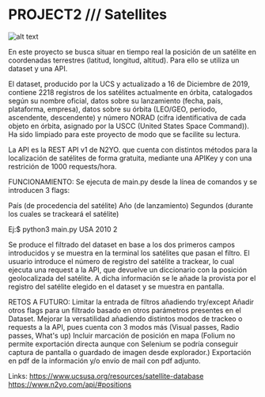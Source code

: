 # PROJECT2 /// Satellites

![alt text](https://raw.githubusercontent.com/guille-ds/PROJECT_Pipelines/input/pic.png)


En este proyecto se busca situar en tiempo real la posición de un satélite en coordenadas terrestres (latitud, longitud, altitud). Para ello se utiliza un dataset y una API.

El dataset, producido por la UCS y actualizado a 16 de Diciembre de 2019, contiene 2218 registros de los satélites actualmente en órbita, catalogados según su nombre oficial, datos sobre su lanzamiento (fecha, país, plataforma, empresa), datos sobre su órbita (LEO/GEO, periodo, ascendente, descendente) y número NORAD (cifra identificativa de cada objeto en órbita, asignado por la USCC (United States Space Command)).
Ha sido limpiado para este proyecto de modo que se facilite su lectura.

La API es la REST API v1 de N2YO. que cuenta con distintos métodos para la localización de satélites de forma gratuita, mediante una APIKey y con una restrición de 1000 requests/hora.

FUNCIONAMIENTO:
Se ejecuta de main.py desde la línea de comandos y se introducen 3 flags:

País (de procedencia del satélite)
Año (de lanzamiento)
Segundos (durante los cuales se trackeará el satélite)

Ej:$ python3 main.py USA 2010 2

Se produce el filtrado del dataset en base a los dos primeros campos introducidos y se muestra en la terminal los satélites que pasan el filtro.
El usuario introduce el número de registro del satélite a trackear, lo cual ejecuta una request a la API, que devuelve un diccionario con la posición geolocalizada del satélite.
A dicha información se le añade la provista por el registro del satélite elegido en el dataset y se muestra en pantalla.

RETOS A FUTURO:
Limitar la entrada de filtros añadiendo try/except
Añadir otros flags para un filtrado basado en otros parámetros presentes en el Dataset.
Mejorar la versatilidad añadiendo distintos modos de trackeo o requests a la API, pues cuenta con 3 modos más (Visual passes, Radio passes, What's up)
Incluir marcación de posición en mapa (Folium no permite exportación directa aunque con Selenium se podría conseguir captura de pantalla o guardado de imagen desde explorador.)
Exportación en pdf de la información y/o envío de mail con pdf adjunto.

Links:
https://www.ucsusa.org/resources/satellite-database
https://www.n2yo.com/api/#positions
